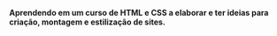 <b> Aprendendo em um curso de HTML e CSS a elaborar e ter ideias para criação, montagem e estilização de sites. </b>

